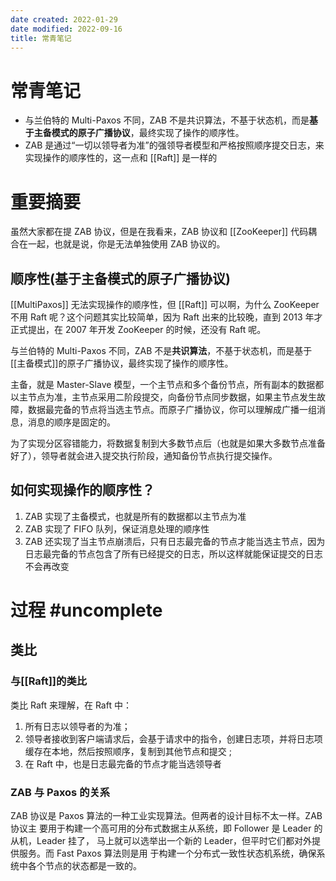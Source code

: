 ```yaml
---
date created: 2022-01-29
date modified: 2022-09-16
title: 常青笔记
---
```


# 常青笔记

+ 与兰伯特的 Multi-Paxos 不同，ZAB 不是共识算法，不基于状态机，而是**基于主备模式的原子广播协议**，最终实现了操作的顺序性。
+ ZAB 是通过“一切以领导者为准”的强领导者模型和严格按照顺序提交日志，来实现操作的顺序性的，这一点和 [[Raft]] 是一样的

# 重要摘要

虽然大家都在提 ZAB 协议，但是在我看来，ZAB 协议和 [[ZooKeeper]] 代码耦合在一起，也就是说，你是无法单独使用 ZAB 协议的。

## 顺序性(基于主备模式的原子广播协议)

[[MultiPaxos]] 无法实现操作的顺序性，但 [[Raft]] 可以啊，为什么 ZooKeeper 不用 Raft 呢？这个问题其实比较简单，因为 Raft 出来的比较晚，直到 2013 年才正式提出，在 2007 年开发 ZooKeeper 的时候，还没有 Raft 呢。

与兰伯特的 Multi-Paxos 不同，ZAB 不是**共识算法**，不基于状态机，而是基于[[主备模式]]的原子广播协议，最终实现了操作的顺序性。

主备，就是 Master-Slave 模型，一个主节点和多个备份节点，所有副本的数据都以主节点为准，主节点采用二阶段提交，向备份节点同步数据，如果主节点发生故障，数据最完备的节点将当选主节点。而原子广播协议，你可以理解成广播一组消息，消息的顺序是固定的。

为了实现分区容错能力，将数据复制到大多数节点后（也就是如果大多数节点准备好了），领导者就会进入提交执行阶段，通知备份节点执行提交操作。

## 如何实现操作的顺序性？

1. ZAB 实现了主备模式，也就是所有的数据都以主节点为准
2. ZAB 实现了 FIFO 队列，保证消息处理的顺序性
3. ZAB 还实现了当主节点崩溃后，只有日志最完备的节点才能当选主节点，因为日志最完备的节点包含了所有已经提交的日志，所以这样就能保证提交的日志不会再改变

# 过程 #uncomplete

## 类比

### 与[[Raft]]的类比

类比 Raft 来理解，在 Raft 中：

1. 所有日志以领导者的为准；
2. 领导者接收到客户端请求后，会基于请求中的指令，创建日志项，并将日志项缓存在本地，然后按照顺序，复制到其他节点和提交 ;
3. 在 Raft 中，也是日志最完备的节点才能当选领导者

### ZAB 与 Paxos 的关系

ZAB 协议是 Paxos 算法的一种工业实现算法。但两者的设计目标不太一样。ZAB 协议主 要用于构建一个高可用的分布式数据主从系统，即 Follower 是 Leader 的从机，Leader 挂了， 马上就可以选举出一个新的 Leader，但平时它们都对外提供服务。而 Fast Paxos 算法则是用 于构建一个分布式一致性状态机系统，确保系统中各个节点的状态都是一致的。
